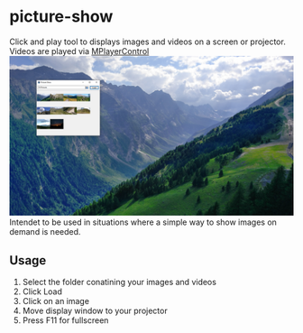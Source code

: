 # picture-show
Click and play tool to displays images and videos on a screen or projector.
Videos are played via [MPlayerControl](https://wiki.lazarus.freepascal.org/TMPlayerControl)
![screenshot](screenshot.png)
Intendet to be used in situations where a simple way to show images on demand is needed.

## Usage
1. Select the folder conatining your images and videos
2. Click Load
3. Click on an image
4. Move display window to your projector
5. Press F11 for fullscreen 
